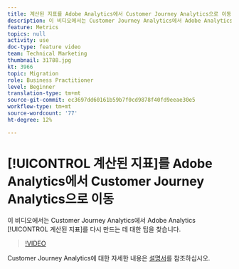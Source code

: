 ```yaml
---
title: 계산된 지표를 Adobe Analytics에서 Customer Journey Analytics으로 이동
description: 이 비디오에서는 Customer Journey Analytics에서 Adobe Analytics 계산된 지표를 다시 만들기 위한 팁을 찾습니다.
feature: Metrics
topics: null
activity: use
doc-type: feature video
team: Technical Marketing
thumbnail: 31788.jpg
kt: 3966
topic: Migration
role: Business Practitioner
level: Beginner
translation-type: tm+mt
source-git-commit: ec3697dd60161b59b7f0cd9878f40fd9eeae30e5
workflow-type: tm+mt
source-wordcount: '77'
ht-degree: 12%

---
```



# [!UICONTROL 계산된 지표]를 Adobe Analytics에서 Customer Journey Analytics으로 이동

이 비디오에서는 Customer Journey Analytics에서 Adobe Analytics [!UICONTROL 계산된 지표]를 다시 만드는 데 대한 팁을 찾습니다.

>[!VIDEO](https://video.tv.adobe.com/v/31788/?quality=12)

Customer Journey Analytics에 대한 자세한 내용은 [설명서](https://docs.adobe.com/content/help/ko-KR/analytics-platform/using/cja-landing.html)를 참조하십시오.
